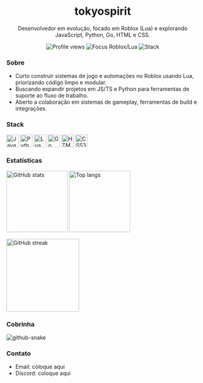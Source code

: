 <!-- Title + Intro -->
<h1 align="center">tokyospirit</h1>
<p align="center">
  Desenvolvedor em evolução, focado em Roblox (Lua) e explorando JavaScript, Python, Go, HTML e CSS.
</p>

<!-- Badges -->
<p align="center">
  <img src="https://komarev.com/ghpvc/?username=tokyospirit&color=6f42c1&style=for-the-badge" alt="Profile views" />
  <img src="https://img.shields.io/badge/Focus-Roblox%2FLua-00AAFF?logo=roblox&logoColor=white&style=for-the-badge" alt="Focus Roblox/Lua" />
  <img src="https://img.shields.io/badge/Code-JavaScript%20|%20Python%20|%20Lua%20|%20Go-2ea043?style=for-the-badge" alt="Stack" />
</p>

<!-- About -->
### Sobre
- Curto construir sistemas de jogo e automações no Roblox usando Lua, priorizando código limpo e modular.  
- Buscando expandir projetos em JS/TS e Python para ferramentas de suporte ao fluxo de trabalho.  
- Aberto a colaboração em sistemas de gameplay, ferramentas de build e integrações.

<!-- Tech Icons -->
### Stack
<p align="left">
  <img title="JavaScript" height="32" src="https://cdn.jsdelivr.net/gh/devicons/devicon@latest/icons/javascript/javascript-original.svg" />
  <img title="Python" height="32" src="https://cdn.jsdelivr.net/gh/devicons/devicon@latest/icons/python/python-original.svg" />
  <img title="Lua" height="32" src="https://cdn.jsdelivr.net/gh/devicons/devicon@latest/icons/lua/lua-original.svg" />
  <img title="Go" height="32" src="https://cdn.jsdelivr.net/gh/devicons/devicon@latest/icons/go/go-original.svg" />
  <img title="HTML5" height="32" src="https://cdn.jsdelivr.net/gh/devicons/devicon@latest/icons/html5/html5-original.svg" />
  <img title="CSS3" height="32" src="https://cdn.jsdelivr.net/gh/devicons/devicon@latest/icons/css3/css3-original.svg" />
</p>

<!-- Stats -->
### Estatísticas
<p>
  <img height="160" src="https://github-readme-stats.vercel.app/api?username=tokyospirit&show_icons=true&theme=midnight-purple&rank_icon=percentile" alt="GitHub stats" />
  <img height="160" src="https://github-readme-stats.vercel.app/api/top-langs/?username=tokyospirit&layout=compact&langs_count=8&theme=midnight-purple" alt="Top langs" />
</p>

<!-- Streak -->
<p>
  <img height="190" src="https://streak-stats.demolab.com?user=tokyospirit&theme=github-dark&hide_border=true" alt="GitHub streak" />
</p>

<!-- Snake (gera com a Action) -->
### Cobrinha
<picture>
  <source media="(prefers-color-scheme: dark)" srcset="dist/github-snake-dark.svg" />
  <source media="(prefers-color-scheme: light)" srcset="dist/github-snake.svg" />
  <img alt="github-snake" src="dist/github-snake.svg" />
</picture>

<!-- Contacts (ajuste livre) -->
### Contato
- Email: coloque aqui  
- Discord: coloque aqui

